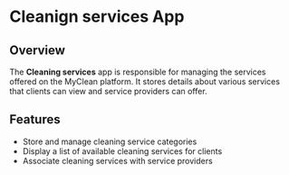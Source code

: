# Cleanign services App

## Overview
The **Cleaning services** app is responsible for managing the services offered on the MyClean platform. It stores details about various services that clients can view and service providers can offer.

## Features
- Store and manage cleaning service categories
- Display a list of available cleaning services for clients
- Associate cleaning services with service providers
